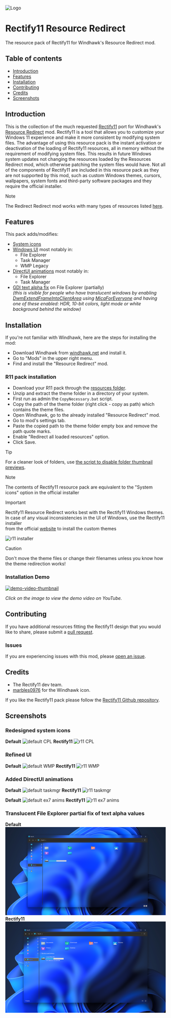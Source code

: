![Logo](Images/repo%20image.png)

# Rectify11 Resource Redirect

The resource pack of Rectify11 for Windhawk's Resource Redirect mod.

## Table of contents

* [Introduction](#introduction)
* [Features](#features)
* [Installation](#installation)
* [Contributing](#contributing)
* [Credits](#credits)
* [Screenshots](#screenshots)

## Introduction

This is the collection of the much requested [Rectify11](https://rectify11.net/home) port for Windhawk's [Resource Redirect](https://windhawk.net/mods/icon-resource-redirect) mod. Rectify11 is a tool that allows you to customize your Windows 11 experience and make it more consistent by modifying system files. The advantage of using this resource pack is the instant activation or deactivation of the loading of Rectify11 resources, all in memory without the requirement of modifying system files. This results in future Windows system updates not changing the resources loaded by the Resources Redirect mod, which otherwise patching the system files would have. Not all of the components of Rectify11 are included in this resource pack as they are not supported by this mod, such as custom Windows themes, cursors, wallpapers, system fonts and third-party software packages and they require the official installer.

> [!NOTE]
> The Redirect Redirect mod works with many types of resources listed [here](https://windhawk.net/mods/icon-resource-redirect).

## Features

This pack adds/modifies:
* [System icons](#redesigned-system-icons)
* [Windows UI](#refined-ui) most notably in:
  * File Explorer
  * Task Manager
  * WMP Legacy
* [DirectUI animations](#added-directui-animations) most notably in:
  * File Explorer
  * Task Manager
* [GDI text alpha fix](#translucent-file-explorer-partial-fix-of-text-alpha-values) on File Explorer (partially) <br />
*(this is visible for people who have translucent windows by enabling [DwmExtendFrameIntoClientArea](https://learn.microsoft.com/en-us/windows/win32/api/dwmapi/nf-dwmapi-dwmextendframeintoclientarea) using [MicaForEveryone](https://github.com/MicaForEveryone/MicaForEveryone) and having one of these enabled: HDR, 10-bit colors, light mode or white background behind the window)*

## Installation
If you're not familiar with Windhawk, here are the steps for installing the mod:

* Download Windhawk from [windhawk.net](https://windhawk.net/) and install it.
* Go to "Mods" in the upper right menu.
* Find and install the "Resource Redirect" mod.

### R11 pack installation

* Download your R11 pack through the [resources folder](Resources/WindhawkR11.7z).
* Unzip and extract the theme folder in a directory of your system.
* First run as admin the `CopyNecessary.bat` script.
* Copy the path of the theme folder (right click - copy as path) which contains the theme files.
* Open Windhawk, go to the already installed "Resource Redirect" mod.
* Go to mod's settings tab.
* Paste the copied path to the theme folder empty box and remove the path quote marks.
* Enable "Redirect all loaded resources" option.
* Click Save.

> [!TIP]
> For a cleaner look of folders, use [the script to disable folder thumbnail previews](Scripts/Disable_folder_thumbnail_previews.bat).

> [!NOTE]
> The contents of Rectify11 resource pack are equivalent to the "System icons" option in the official installer

> [!Important]
> Rectify11 Resource Redirect works best with the Rectify11 Windows themes. <br />
> In case of any visual inconsistencies in the UI of Windows, use the Rectify11 installer <br />
> from the official [website](https://rectify11.net/home) to install the custom themes
> 
> ![r11 installer](Images/r11%20installer.png)

> [!CAUTION]
> Don't move the theme files or change their filenames unless you know how the theme redirection works!

### Installation Demo
[![demo-video-thumbnail](Images/demo-video-thumbnail.png)](https://youtu.be/xZtHO53xgys)

*Click on the image to view the demo video on YouTube.*

## Contributing

If you have additional resources fitting the Rectify11 design that you would
like to share, please submit a [pull request](https://github.com/ramensoftware/R11-resource-redirect/pulls).

### Issues
If you are experiencing issues with this mod, please [open an issue](https://github.com/ramensoftware/R11-resource-redirect/issues).

## Credits
* The Rectify11 dev team.
* [marbles0976](https://discord.com/users/716028609973977110) for the Windhawk icon.

If you like the Rectify11 pack please follow the [Rectify11 Github repository](https://github.com/Rectify11/Installer).

## Screenshots
### Redesigned system icons
**Default**
![default CPL](Images/default%20CPL.png)
**Rectify11**
![r11 CPL](Images/r11%20CPL.png)

### Refined UI
**Default**
![default WMP](Images/default%20WMP.png)
**Rectify11**
![r11 WMP](Images/r11%20WMP.png)

### Added DirectUI animations
**Default**
![default taskmgr](Images/default%20taskmgr.gif)
**Rectify11**
![r11 taskmgr](Images/r11%20taskmgr.gif)

**Default**
![default ex7 anims](Images/default%20ex7%20anims.gif)
**Rectify11**
![r11 ex7 anims](Images/r11%20ex7%20anims.gif)

### Translucent File Explorer partial fix of text alpha values
**Default**
![default explorer text](Images/default%20explorer%20text.png)
**Rectify11**
![r11 explorer text alpha fix](Images/r11%20explorer%20text%20alpha%20fix.png)
